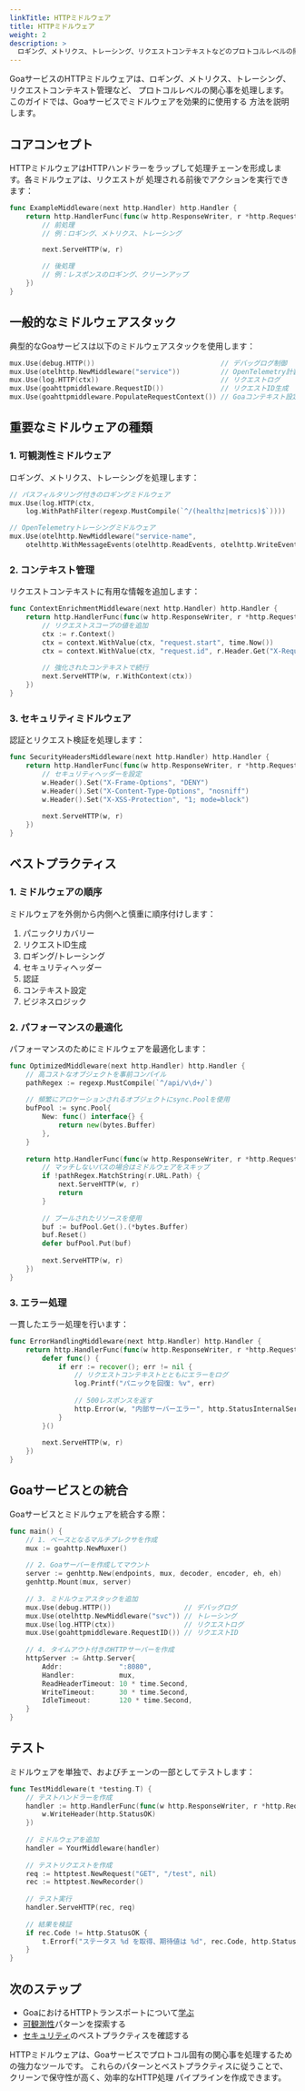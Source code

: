 ```yaml
---
linkTitle: HTTPミドルウェア
title: HTTPミドルウェア
weight: 2
description: >
  ロギング、メトリクス、トレーシング、リクエストコンテキストなどのプロトコルレベルの関心事を処理するために、GoaサービスでHTTPミドルウェアを使用する方法を学びます。
---
```


GoaサービスのHTTPミドルウェアは、ロギング、メトリクス、トレーシング、リクエストコンテキスト管理など、
プロトコルレベルの関心事を処理します。このガイドでは、Goaサービスでミドルウェアを効果的に使用する
方法を説明します。

## コアコンセプト

HTTPミドルウェアはHTTPハンドラーをラップして処理チェーンを形成します。各ミドルウェアは、リクエストが
処理される前後でアクションを実行できます：

```go
func ExampleMiddleware(next http.Handler) http.Handler {
    return http.HandlerFunc(func(w http.ResponseWriter, r *http.Request) {
        // 前処理
        // 例：ロギング、メトリクス、トレーシング

        next.ServeHTTP(w, r)

        // 後処理
        // 例：レスポンスのロギング、クリーンアップ
    })
}
```

## 一般的なミドルウェアスタック

典型的なGoaサービスは以下のミドルウェアスタックを使用します：

```go
mux.Use(debug.HTTP())                               // デバッグログ制御
mux.Use(otelhttp.NewMiddleware("service"))          // OpenTelemetry計装
mux.Use(log.HTTP(ctx))                              // リクエストログ
mux.Use(goahttpmiddleware.RequestID())              // リクエストID生成
mux.Use(goahttpmiddleware.PopulateRequestContext()) // Goaコンテキスト設定
```

## 重要なミドルウェアの種類

### 1. 可観測性ミドルウェア

ロギング、メトリクス、トレーシングを処理します：

```go
// パスフィルタリング付きのロギングミドルウェア
mux.Use(log.HTTP(ctx, 
    log.WithPathFilter(regexp.MustCompile(`^/(healthz|metrics)$`))))

// OpenTelemetryトレーシングミドルウェア
mux.Use(otelhttp.NewMiddleware("service-name",
    otelhttp.WithMessageEvents(otelhttp.ReadEvents, otelhttp.WriteEvents)))
```

### 2. コンテキスト管理

リクエストコンテキストに有用な情報を追加します：

```go
func ContextEnrichmentMiddleware(next http.Handler) http.Handler {
    return http.HandlerFunc(func(w http.ResponseWriter, r *http.Request) {
        // リクエストスコープの値を追加
        ctx := r.Context()
        ctx = context.WithValue(ctx, "request.start", time.Now())
        ctx = context.WithValue(ctx, "request.id", r.Header.Get("X-Request-ID"))
        
        // 強化されたコンテキストで続行
        next.ServeHTTP(w, r.WithContext(ctx))
    })
}
```

### 3. セキュリティミドルウェア

認証とリクエスト検証を処理します：

```go
func SecurityHeadersMiddleware(next http.Handler) http.Handler {
    return http.HandlerFunc(func(w http.ResponseWriter, r *http.Request) {
        // セキュリティヘッダーを設定
        w.Header().Set("X-Frame-Options", "DENY")
        w.Header().Set("X-Content-Type-Options", "nosniff")
        w.Header().Set("X-XSS-Protection", "1; mode=block")
        
        next.ServeHTTP(w, r)
    })
}
```

## ベストプラクティス

### 1. ミドルウェアの順序

ミドルウェアを外側から内側へと慎重に順序付けします：

1. パニックリカバリー
2. リクエストID生成
3. ロギング/トレーシング
4. セキュリティヘッダー
5. 認証
6. コンテキスト設定
7. ビジネスロジック

### 2. パフォーマンスの最適化

パフォーマンスのためにミドルウェアを最適化します：

```go
func OptimizedMiddleware(next http.Handler) http.Handler {
    // 高コストなオブジェクトを事前コンパイル
    pathRegex := regexp.MustCompile(`^/api/v\d+/`)
    
    // 頻繁にアロケーションされるオブジェクトにsync.Poolを使用
    bufPool := sync.Pool{
        New: func() interface{} {
            return new(bytes.Buffer)
        },
    }
    
    return http.HandlerFunc(func(w http.ResponseWriter, r *http.Request) {
        // マッチしないパスの場合はミドルウェアをスキップ
        if !pathRegex.MatchString(r.URL.Path) {
            next.ServeHTTP(w, r)
            return
        }
        
        // プールされたリソースを使用
        buf := bufPool.Get().(*bytes.Buffer)
        buf.Reset()
        defer bufPool.Put(buf)
        
        next.ServeHTTP(w, r)
    })
}
```

### 3. エラー処理

一貫したエラー処理を行います：

```go
func ErrorHandlingMiddleware(next http.Handler) http.Handler {
    return http.HandlerFunc(func(w http.ResponseWriter, r *http.Request) {
        defer func() {
            if err := recover(); err != nil {
                // リクエストコンテキストとともにエラーをログ
                log.Printf("パニックを回復: %v", err)
                
                // 500レスポンスを返す
                http.Error(w, "内部サーバーエラー", http.StatusInternalServerError)
            }
        }()
        
        next.ServeHTTP(w, r)
    })
}
```

## Goaサービスとの統合

Goaサービスとミドルウェアを統合する際：

```go
func main() {
    // 1. ベースとなるマルチプレクサを作成
    mux := goahttp.NewMuxer()
    
    // 2. Goaサーバーを作成してマウント
    server := genhttp.New(endpoints, mux, decoder, encoder, eh, eh)
    genhttp.Mount(mux, server)
    
    // 3. ミドルウェアスタックを追加
    mux.Use(debug.HTTP())                  // デバッグログ
    mux.Use(otelhttp.NewMiddleware("svc")) // トレーシング
    mux.Use(log.HTTP(ctx))                 // リクエストログ
    mux.Use(goahttpmiddleware.RequestID()) // リクエストID
    
    // 4. タイムアウト付きのHTTPサーバーを作成
    httpServer := &http.Server{
        Addr:              ":8080",
        Handler:           mux,
        ReadHeaderTimeout: 10 * time.Second,
        WriteTimeout:      30 * time.Second,
        IdleTimeout:       120 * time.Second,
    }
}
```

## テスト

ミドルウェアを単独で、およびチェーンの一部としてテストします：

```go
func TestMiddleware(t *testing.T) {
    // テストハンドラーを作成
    handler := http.HandlerFunc(func(w http.ResponseWriter, r *http.Request) {
        w.WriteHeader(http.StatusOK)
    })
    
    // ミドルウェアを追加
    handler = YourMiddleware(handler)
    
    // テストリクエストを作成
    req := httptest.NewRequest("GET", "/test", nil)
    rec := httptest.NewRecorder()
    
    // テスト実行
    handler.ServeHTTP(rec, req)
    
    // 結果を検証
    if rec.Code != http.StatusOK {
        t.Errorf("ステータス %d を取得、期待値は %d", rec.Code, http.StatusOK)
    }
}
```

## 次のステップ

- GoaにおけるHTTPトランスポートについて[学ぶ](@/docs/4-concepts/3-http)
- [可観測性](@/docs/5-real-world/2-observability)パターンを探索する
- [セキュリティ](@/docs/5-real-world/3-security)のベストプラクティスを確認する

HTTPミドルウェアは、Goaサービスでプロトコル固有の関心事を処理するための強力なツールです。
これらのパターンとベストプラクティスに従うことで、クリーンで保守性が高く、効率的なHTTP処理
パイプラインを作成できます。 